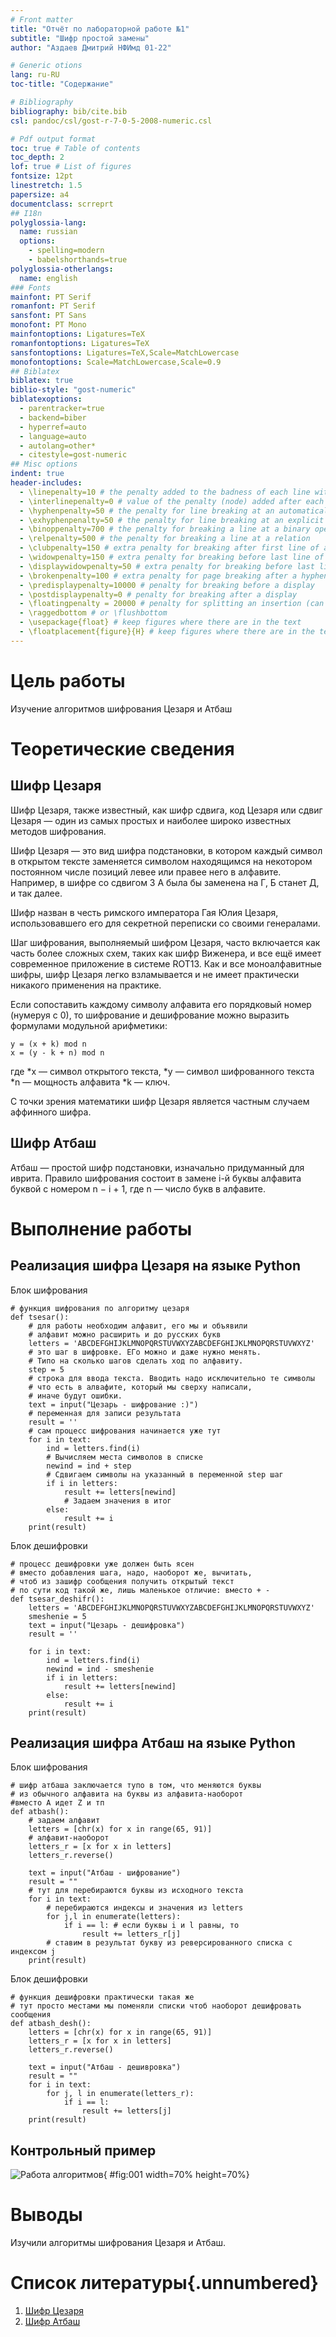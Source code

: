 ```yaml
---
# Front matter
title: "Отчёт по лабораторной работе №1"
subtitle: "Шифр простой замены"
author: "Аздаев Дмитрий НФИмд 01-22"

# Generic otions
lang: ru-RU
toc-title: "Содержание"

# Bibliography
bibliography: bib/cite.bib
csl: pandoc/csl/gost-r-7-0-5-2008-numeric.csl

# Pdf output format
toc: true # Table of contents
toc_depth: 2
lof: true # List of figures
fontsize: 12pt
linestretch: 1.5
papersize: a4
documentclass: scrreprt
## I18n
polyglossia-lang:
  name: russian
  options:
	- spelling=modern
	- babelshorthands=true
polyglossia-otherlangs:
  name: english
### Fonts
mainfont: PT Serif
romanfont: PT Serif
sansfont: PT Sans
monofont: PT Mono
mainfontoptions: Ligatures=TeX
romanfontoptions: Ligatures=TeX
sansfontoptions: Ligatures=TeX,Scale=MatchLowercase
monofontoptions: Scale=MatchLowercase,Scale=0.9
## Biblatex
biblatex: true
biblio-style: "gost-numeric"
biblatexoptions:
  - parentracker=true
  - backend=biber
  - hyperref=auto
  - language=auto
  - autolang=other*
  - citestyle=gost-numeric
## Misc options
indent: true
header-includes:
  - \linepenalty=10 # the penalty added to the badness of each line within a paragraph (no associated penalty node) Increasing the value makes tex try to have fewer lines in the paragraph.
  - \interlinepenalty=0 # value of the penalty (node) added after each line of a paragraph.
  - \hyphenpenalty=50 # the penalty for line breaking at an automatically inserted hyphen
  - \exhyphenpenalty=50 # the penalty for line breaking at an explicit hyphen
  - \binoppenalty=700 # the penalty for breaking a line at a binary operator
  - \relpenalty=500 # the penalty for breaking a line at a relation
  - \clubpenalty=150 # extra penalty for breaking after first line of a paragraph
  - \widowpenalty=150 # extra penalty for breaking before last line of a paragraph
  - \displaywidowpenalty=50 # extra penalty for breaking before last line before a display math
  - \brokenpenalty=100 # extra penalty for page breaking after a hyphenated line
  - \predisplaypenalty=10000 # penalty for breaking before a display
  - \postdisplaypenalty=0 # penalty for breaking after a display
  - \floatingpenalty = 20000 # penalty for splitting an insertion (can only be split footnote in standard LaTeX)
  - \raggedbottom # or \flushbottom
  - \usepackage{float} # keep figures where there are in the text
  - \floatplacement{figure}{H} # keep figures where there are in the text
---
```


# Цель работы

Изучение алгоритмов шифрования Цезаря и Атбаш

# Теоретические сведения

## Шифр Цезаря

Шифр Цезаря, также известный, как шифр сдвига, код Цезаря или сдвиг Цезаря — один из самых простых и наиболее широко известных методов шифрования.

Шифр Цезаря — это вид шифра подстановки, в котором каждый символ в открытом тексте заменяется символом находящимся на некотором постоянном числе позиций левее или правее него в алфавите. Например, в шифре со сдвигом 3 А была бы заменена на Г, Б станет Д, и так далее.

Шифр назван в честь римского императора Гая Юлия Цезаря, использовавшего его для секретной переписки со своими генералами.

Шаг шифрования, выполняемый шифром Цезаря, часто включается как часть более сложных схем, таких как шифр Виженера, и все ещё имеет современное приложение в системе ROT13. Как и все моноалфавитные шифры, шифр Цезаря легко взламывается и не имеет практически никакого применения на практике.

Если сопоставить каждому символу алфавита его порядковый номер (нумеруя с 0), то шифрование и дешифрование можно выразить формулами модульной арифметики:

```
y = (x + k) mod n
x = (y - k + n) mod n
```

где
*x — символ открытого текста,
*y — символ шифрованного текста
*n — мощность алфавита
*k — ключ.

С точки зрения математики шифр Цезаря является частным случаем аффинного шифра.

## Шифр Атбаш

Атбаш — простой шифр подстановки, изначально придуманный для иврита. Правило шифрования состоит в замене i-й буквы алфавита буквой с номером n − i + 1, где n — число букв в алфавите.

# Выполнение работы

## Реализация шифра Цезаря на языке Python

Блок шифрования

```
# функция шифрования по алгоритму цезаря
def tsesar():
    # для работы необходим алфавит, его мы и объявили
    # алфавит можно расширить и до русских букв
    letters = 'ABCDEFGHIJKLMNOPQRSTUVWXYZABCDEFGHIJKLMNOPQRSTUVWXYZ'
    # это шаг в шифровке. ЕГо можно и даже нужно менять. 
	# Типо на сколько шагов сделать ход по алфавиту.
    step = 5
    # строка для ввода текста. Вводить надо исключительно те символы 
	# что есть в алвафите, который мы сверху написали,
    # иначе будут ошибки.
    text = input("Цезарь - шифрование :)")
    # переменная для записи результата
    result = ''
    # сам процесс шифрования начинается уже тут
    for i in text:
        ind = letters.find(i)    
		# Вычисляем места символов в списке
        newind = ind + step    
		# Сдвигаем символы на указанный в переменной step шаг
        if i in letters:
            result += letters[newind]  
			# Задаем значения в итог
        else:
            result += i
    print(result)
```

Блок дешифровки

```
# процесс дешифровки уже должен быть ясен
# вместо добавления шага, надо, наоборот же, вычитать, 
# чтоб из зашифр сообщения получить открытый текст
# по сути код такой же, лишь маленькое отличие: вместо + -
def tsesar_deshifr():
    letters = 'ABCDEFGHIJKLMNOPQRSTUVWXYZABCDEFGHIJKLMNOPQRSTUVWXYZ'
    smeshenie = 5
    text = input("Цезарь - дешифровка")
    result = ''

    for i in text:
        ind = letters.find(i)
        newind = ind - smeshenie
        if i in letters:
            result += letters[newind]
        else:
            result += i
    print(result)
```

## Реализация шифра Атбаш на языке Python

Блок шифрования

```
# шифр атбаша заключается тупо в том, что меняются буквы 
# из обычного алфавита на буквы из алфавита-наоборот
#вместо А идет Z и тп
def atbash():
    # задаем алфавит
    letters = [chr(x) for x in range(65, 91)]
    # алфавит-наоборот
    letters_r = [x for x in letters]
    letters_r.reverse()

    text = input("Атбаш - шифрование")
    result = ""
    # тут для перебираются буквы из исходного текста
    for i in text:
        # перебираются индексы и значения из letters
        for j,l in enumerate(letters):
            if i == l: # если буквы i и l равны, то
                result += letters_r[j] 
		# ставим в результат букву из реверсированного списка с индексом j
    print(result)
```

Блок дешифровки

```
# функция дешифровки практически такая же
# тут просто местами мы поменяли списки чтоб наоборот дешифровать сообщения
def atbash_desh():
    letters = [chr(x) for x in range(65, 91)]
    letters_r = [x for x in letters]
    letters_r.reverse()

    text = input("Атбаш - дешивровка")
    result = ""
    for i in text:
        for j, l in enumerate(letters_r):
            if i == l:
                result += letters[j]
    print(result)
```

## Контрольный пример

![Работа алгоритмов](image/01.png){ #fig:001 width=70% height=70%}

# Выводы

Изучили алгоритмы шифрования Цезаря и Атбаш.

# Список литературы{.unnumbered}

1. [Шифр Цезаря](https://habr.com/ru/post/534058/)
2. [Шифр Атбаш](https://habr.com/ru/post/444176/)
